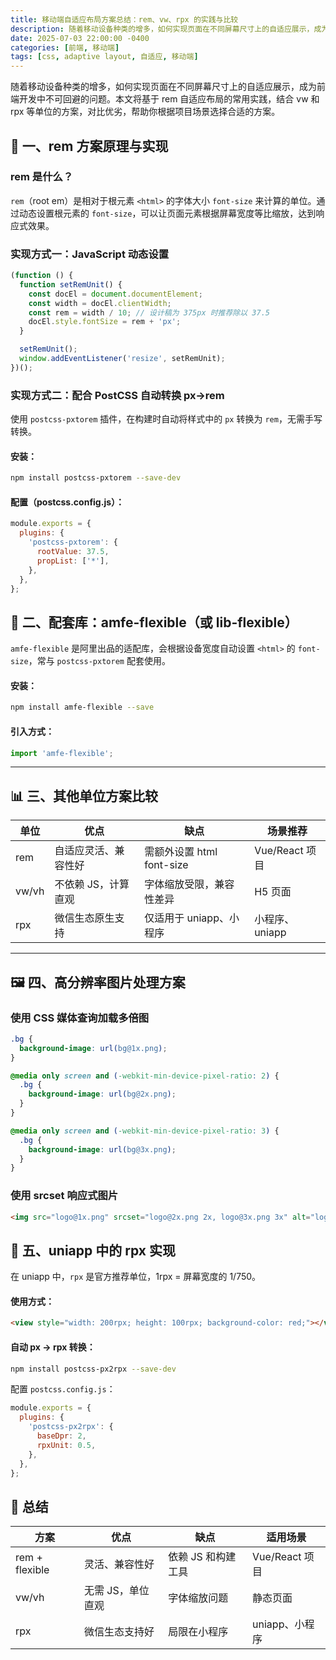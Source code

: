 ```yaml
---
title: 移动端自适应布局方案总结：rem、vw、rpx 的实践与比较
description: 随着移动设备种类的增多，如何实现页面在不同屏幕尺寸上的自适应展示，成为前端开发中不可回避的问题。本文将基于 rem 自适应布局的常用实践，结合 vw 和 rpx 等单位的方案，对比优劣，帮助你根据项目场景选择合适的方案。
date: 2025-07-03 22:00:00 -0400
categories: [前端, 移动端]
tags: [css, adaptive layout, 自适应, 移动端]
---
```


随着移动设备种类的增多，如何实现页面在不同屏幕尺寸上的自适应展示，成为前端开发中不可回避的问题。本文将基于 rem 自适应布局的常用实践，结合 vw 和 rpx 等单位的方案，对比优劣，帮助你根据项目场景选择合适的方案。

## 📐 一、rem 方案原理与实现

### rem 是什么？

`rem`（root em）是相对于根元素 `<html>` 的字体大小 `font-size` 来计算的单位。通过动态设置根元素的 `font-size`，可以让页面元素根据屏幕宽度等比缩放，达到响应式效果。

### 实现方式一：JavaScript 动态设置

```js
(function () {
  function setRemUnit() {
    const docEl = document.documentElement;
    const width = docEl.clientWidth;
    const rem = width / 10; // 设计稿为 375px 时推荐除以 37.5
    docEl.style.fontSize = rem + 'px';
  }

  setRemUnit();
  window.addEventListener('resize', setRemUnit);
})();
```

### 实现方式二：配合 PostCSS 自动转换 px→rem

使用 `postcss-pxtorem` 插件，在构建时自动将样式中的 `px` 转换为 `rem`，无需手写转换。

#### 安装：

```bash
npm install postcss-pxtorem --save-dev
```

#### 配置（postcss.config.js）：

```js
module.exports = {
  plugins: {
    'postcss-pxtorem': {
      rootValue: 37.5,
      propList: ['*'],
    },
  },
};
```

## 🔧 二、配套库：amfe-flexible（或 lib-flexible）

`amfe-flexible` 是阿里出品的适配库，会根据设备宽度自动设置 `<html>` 的 `font-size`，常与 `postcss-pxtorem` 配套使用。

#### 安装：

```bash
npm install amfe-flexible --save
```

#### 引入方式：

```js
import 'amfe-flexible';
```

---

## 📊 三、其他单位方案比较

| 单位  | 优点                 | 缺点                      | 场景推荐       |
| ----- | -------------------- | ------------------------- | -------------- |
| rem   | 自适应灵活、兼容性好 | 需额外设置 html font-size | Vue/React 项目 |
| vw/vh | 不依赖 JS，计算直观  | 字体缩放受限，兼容性差异  | H5 页面        |
| rpx   | 微信生态原生支持     | 仅适用于 uniapp、小程序   | 小程序、uniapp |

---

## 🖼️ 四、高分辨率图片处理方案

### 使用 CSS 媒体查询加载多倍图

```css
.bg {
  background-image: url(bg@1x.png);
}

@media only screen and (-webkit-min-device-pixel-ratio: 2) {
  .bg {
    background-image: url(bg@2x.png);
  }
}

@media only screen and (-webkit-min-device-pixel-ratio: 3) {
  .bg {
    background-image: url(bg@3x.png);
  }
}
```

### 使用 srcset 响应式图片

```html
<img src="logo@1x.png" srcset="logo@2x.png 2x, logo@3x.png 3x" alt="logo" />
```

## 🧩 五、uniapp 中的 rpx 实现

在 uniapp 中，`rpx` 是官方推荐单位，1rpx = 屏幕宽度的 1/750。

#### 使用方式：

```html
<view style="width: 200rpx; height: 100rpx; background-color: red;"></view>
```

#### 自动 px → rpx 转换：

```bash
npm install postcss-px2rpx --save-dev
```

配置 `postcss.config.js`：

```js
module.exports = {
  plugins: {
    'postcss-px2rpx': {
      baseDpr: 2,
      rpxUnit: 0.5,
    },
  },
};
```

## 🧠 总结

| 方案           | 优点              | 缺点               | 适用场景       |
| -------------- | ----------------- | ------------------ | -------------- |
| rem + flexible | 灵活、兼容性好    | 依赖 JS 和构建工具 | Vue/React 项目 |
| vw/vh          | 无需 JS，单位直观 | 字体缩放问题       | 静态页面       |
| rpx            | 微信生态支持好    | 局限在小程序       | uniapp、小程序 |
